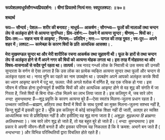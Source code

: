 **रूपपेशलमाधुर्यसौगन्ध्यप्रियदर्शन: ।** **षीणां प्रियतमो नित्यं मत्त: स्वपुरलश्पट: ॥ ७०॥** 

**शब्दार्थ** 

**रूप—** **सौन्दर्य** **; पेशल—** **शरीर की बनावट** **; माधुर्य—** **आकर्षण** **; सौगन्ध्य—** **फूलों की मालाओं तथा चन्दन लेप से अलंकृत होने** **से अत्यन्त सुगन्धित** **; प्रिय-दर्शन:—** **देखने में अत्यन्त सुन्दर** **; षीणाम्—** **षियों का** **; प्रिय-तम:—** **सहज भाव से आकृष्ट** **;** **नित्यम्—** **प्रतिदिन** **; मत्त:—** **पागल की तरह गॢवत** **; स्व-पुर—** **अपने शहर में** **; लश्पट:—** **कामेच्छा के कारण षियों के प्रति** **अत्यधिक आसक्त।** **.** 

**मेरा मुखमण्डल सुन्दर था और मेरी शारीरिक रचना आकर्षक तथा सुहावनी थी। फूल के** **हारों से तथा चन्दन लेप से अलंकृत होने से मैं अपने नगर की षियों को अत्यन्त मोहक लगता** **था। इस तरह मैं मोहग्रस्त था और विषय-वासनाओं से सदैव पूर्ण रहता था।** **तात्पर्य :** जब नारद गन्धर्व लोक के निवासी थे उस समय की उनकी सुन्दरता के वर्णन से ऐसा लगता है कि उस लोक का प्रत्येक व्यकि्त अत्यन्त सुन्दर तथा फूलों और चन्दन से अलंकृत रहता था। नारद मुनि का पहले का नाम उपबर्हण था। उपबर्हण अपने आपको अलंकृत करके षियों का ध्यान आकृष्ट करने में पटु था, फलत: जैसे अगले श्लोक में वर्णित है, वह एक रसिक हो गया। इस जीवन में रसिक होना दुर्भाग्यपूर्ण हैं क्योंकि षियों की ओर अत्यधिक आकृष्ट होने से वह शूद्र की संगति में जा गिरता है, जिसे षियों से बिना रोक-टोक मिलने का लाभ लिया जाता है। इस कलियुग में, जब सारे लोग *मन्दा: सुमन्दमतय:* हैं—शूद्र प्रवृत्ति के कारण अत्यन्त बुरे हैं—ऐसा स्वतंत्र मिलना-जुलना प्रधान रहता है। उच्चतर जातियों—ब्राह्मण, क्षति्रय तथा वैश्यों में षियों के साथ पुरुषों का मुक्त मिलना-जुलना सश्भव नहीं है, किन्तु शूद्रों में इसकी छूट है। चूँकि इस कलियुग में कोई सांस्कृतिक शिक्षा नहीं दी जाती, अतएव हर व्यक्ति आध्यात्मिक रूप से प्रशिकि्षत नहीं है और इसीलिए वह शूद्र माना जाता है ( *अशुद्धा: शूद्रकल्पा हि ब्राह्मणा: कलिसश्भवा:* )। जब सारे लोग शूद्र हो जाते हैं, तो यह बहुत बुरे हो जाते हैं। ( *मन्दा: सुमन्दमतय:* ) इस प्रकार वे अपनी जीवन-शैली बनाते हैं और इसका परिणाम यह निकलता है कि वे क्रमश: अभागे बन जाते हैं ( *मन्दभाग्या:* ) और विभिन्न परिस्थितियों द्वारा विचलित होते रहते हैं।  